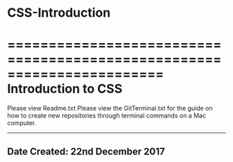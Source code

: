 # CSS-Introduction

=======================================================================
Introduction to CSS
=======================================================================

Please view Readme.txt
Please view the GitTerminal.txt for the guide on how to create new repositories through terminal commands on a Mac computer.

-----------------------------------------------------------------------
Date Created: 22nd December 2017
-----------------------------------------------------------------------